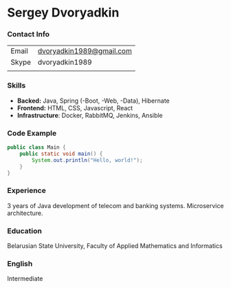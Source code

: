 # Sergey Dvoryadkin
### Contact Info
|       |                          |
|-------|--------------------------|
| Email | dvoryadkin1989@gmail.com |
| Skype | dvoryadkin1989           |
|       |                          |
### Skills
* **Backed:** Java, Spring (-Boot, -Web, -Data), Hibernate
* **Frontend:** HTML, CSS, Javascript, React
* **Infrastructure**: Docker, RabbitMQ, Jenkins, Ansible

### Code Example
```java
public class Main {
    public static void main() {
        System.out.println("Hello, world!");
    }
}
```
### Experience
3 years of Java development of telecom and banking systems. Microservice architecture. 
### Education
Belarusian State University, Faculty of Applied Mathematics and Informatics
### English
Intermediate